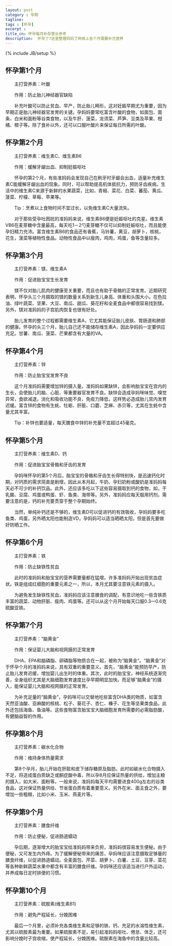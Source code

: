 ```yaml
---
layout: post
category : 孕期
tagline: 
tags : [怀孕]
excerpt : 
title_cn: 怀孕每月补存营业参考 
description:  怀孕了?这里整理妈妈了网络上各个月需要补充营养
---
```

{% include JB/setup %}

## 怀孕第1个月

　　主打营养素：叶酸 

　　作用：防止胎儿神经器官缺陷 

　　补充叶酸可以防止贫血、早产，防止胎儿畸形，这对妊娠早期尤为重要，因为早期正是胎儿神经器官发育的关键。孕妈妈要常吃富含叶酸的食物，如面包、面条、白米和面粉等谷类食物，以及牛肝、菠菜，龙须菜、芦笋、豆类及苹果、柑橘、橙子等。除了食补以外，还可以口服叶酸片来保证每日所需的叶酸。

## 怀孕第2个月

　　主打营养素：维生素C、维生素B6 

　　作用：缓解牙龈出血、抑制妊娠呕吐 

　　怀孕的第2个月，有些准妈妈会发现自己在刷牙时牙龈会出血，适量补充维生素C能缓解牙龈出血的现象。同时，可以帮助提高机体抵抗力，预防牙齿疾病。生活中的维生素C来源于新鲜的水果蔬菜，比如，青椒、菜花、白菜、蕃茄、黄瓜、菠菜、柠檬、草莓、苹果等。
 
　　Tip：烹煮以上食物时间不宜过长，以免维生素C大量流失。 

　　对于那些受孕吐困扰的准妈妈来说，维生素B6便是妊娠呕吐的克星。维生素VB6在麦芽糖中含量最高，每天吃1－2勺麦芽糖不仅可以抑制妊娠呕吐，而且能使孕妇精力充沛。富含维生素B6的食品还有香蕉，马铃薯，黄豆，胡萝卜，核桃，花生，菠菜等植物性食品。动物性食品中以瘦肉，鸡肉，鸡蛋，鱼等含量较多。
 
## 怀孕第3个月 

　　主打营养素：镁、维生素A 

　　作用：促进胎宝宝生长发育 

　　镁不仅对胎儿肌肉的健康至关重要，而且也有助于骨骼的正常发育。近期研究表明，怀孕头三个月摄取的镁的数量关系到新生儿身高、体重和头围大小。在色拉油、绿叶蔬菜、坚果、大豆、南瓜、甜瓜、葵花籽和全麦食品中都很容易找到镁。另外，镁对准妈妈的子宫肌肉恢复也很有好处。
 
　　胎儿发育的整个过程都需要维生素A，它尤其能保证胎儿皮肤、胃肠道和肺部的健康。怀孕的头三个月，胎儿自己还不能储存维生素A，因此孕妈妈一定要供应充足。甘薯、南瓜、菠菜、芒果都含有大量的VA。
 
## 怀孕第4个月 

　　主打营养素：锌 

　　作用：防止胎宝宝发育不良 

　　这个月准妈妈需要增加锌的摄入量。准妈妈如果缺锌，会影响胎宝宝在宫内的生长，会使胎儿的脑、心脏、等重要器官发育不良。缺锌会造成孕妈咪味觉、嗅觉异常，食欲减退，消化和吸收功能不良，免疫力降低，这样势必造成胎儿宫内发育迟缓。富含锌的食物有生蚝、牡蛎、肝脏、口蘑、芝麻、赤贝等，尤其在生蚝中含量尤其丰富。

　　Tip：补锌也要适量，每天膳食中锌的补充量不宜超过45毫克。 

## 怀孕第5个月 

　　主打营养素：维生素D、钙 

　　作用：促进胎宝宝骨骼和牙齿的发育 

　　孕妈咪怀孕的第5个月后，胎宝宝的骨骼和牙齿生长得特别快，是迅速钙化时期，对钙质的需求简直是剧增。因此从本月起，牛奶、孕妇奶粉或酸奶是准妈妈每天必不可少的补钙饮品。此外，还应该多吃以下这些容易摄取到钙的食物，如，干乳酪、豆腐、鸡蛋或鸭蛋、虾、鱼类、海带等。另外，准妈妈应每天服用钙剂。需要注意的是，钙的补充要贯穿于整个孕期始终。

　　当然，单纯补钙还是不够的，维生素D可以促进钙的有效吸收，孕妈妈要多吃鱼类、鸡蛋，另外晒太阳也能制造VD，孕妈妈可以适当晒晒太阳，但是首先要做好防晒工作。 

## 怀孕第6个月

　　主打营养素：铁 

　　作用：防止缺铁性贫血 

　　此时的准妈妈和胎宝宝的营养需要量都在猛增。许多准妈妈开始出现贫血症状。铁是组成红细胞的重要元素之一，所以，本月尤其要注意铁元素的摄入。 

　　为避免发生缺铁性贫血，准妈妈应该注意膳食的调配，有意识地吃一些含铁质丰富的蔬菜、动物肝脏、瘦肉、鸡蛋等。还可以从这个月开始每天口服0.3—0.6克硫酸亚铁。 

## 怀孕第7个月

　　主打营养素：“脑黄金” 

　　作用：保证婴儿大脑和视网膜的正常发育 

　　DHA、EPA和脑磷脂、卵磷脂等物质合在一起，被称为“脑黄金”。“脑黄金”对于怀孕个月的准妈妈来说，具有双重的重要意义。首先，“脑黄金”能预防早产，防止胎儿发育迟缓，增加婴儿出生时的体重。其次，此时的胎宝宝，神经系统逐渐完善，全身组织尤其是大脑细胞发育速度比孕早期明显加快。而足够“脑黄金”的摄入，能保证婴儿大脑和视网膜的正常发育。

　　为补充足量的“脑黄金”，孕妈咪可以交替地吃些富含DHA类的物质，如富含天然亚油酸、亚麻酸的核桃、松子、葵花子、杏仁、榛子、花生等坚果类食品，此外还包括海鱼、鱼油等。这些食物富含胎宝宝大脑细胞发育所需要的必需脂肪酸，有健脑益智的作用。
 
## 怀孕第8个月

　　主打营养素：碳水化合物 

　　作用：维持身体热量需求 

　　第8个孕月，胎儿开始在肝脏和皮下储存糖原及脂肪。此时如碳水化合物摄入不足，将造成蛋白质缺乏或酮症酸中毒，所以孕8月应保证热量的供给，增加主粮的摄入，如大米、面粉等。一般来说，准妈妈每天平均需要进食400g左右的谷类食品，这对保证热量供给、节省蛋白质有着重要意义。另外在米、面主食之外，要增加一些粗粮，比如小米、玉米、燕麦片等。
 
## 怀孕第9个月

　　主打营养素：膳食纤维 

　　作用：防止便秘，促进肠道蠕动 

　　孕后期，逐渐增大的胎宝宝给准妈妈带来负担，准妈妈很容易发生便秘。由于便秘，又可发生内外痔。为了缓解便秘带来的痛苦，孕妈咪应该注意摄取足够量的膳食纤维，以促进肠道蠕动。全麦面包、芹菜、胡萝卜、白薯、土豆、豆芽、菜花等各种新鲜蔬菜水果中都含有丰富的膳食纤维。孕妈咪还应该适当进行户外运动，并养成每日定时排便的习惯。
 
## 怀孕第10个月

　　主打营养素：硫胺素(维生素B1) 

　　作用：避免产程延长，分娩困难 

　　最后一个月里，必须补充各类维生素和足够的铁、钙、充足的水溶性维生素，尤其以硫胺素最为重要。如果硫胺素不足，易引起准妈妈呕吐、倦怠、体乏，还可影响分娩时子宫收缩，使产程延长，分娩困难。硫胺素在海鱼中的含量比较高。



